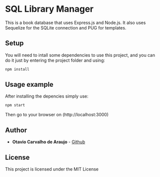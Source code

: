 # SQL Library Manager

This is a book database that uses Express.js and Node.js. It also uses Sequelize for the SQLite connection and PUG for templates.

## Setup

You will need to intall some dependencies to use this project, and you can do it just by entering the project folder and using: 

```sh
npm install
```
## Usage example

After installing the depencies simply use:

```sh
npm start
```
Then go to your browser on (http://localhost:3000)

## Author

* **Otavio Carvalho de Araujo** - [Github](https://github.com/caotavio)

## License

This project is licensed under the MIT License